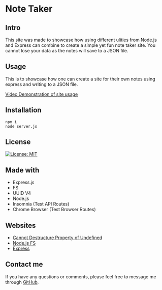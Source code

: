 # Note Taker

## Intro
This site was made to showcase how using different ulities from Node.js and Express can combine to create a simple yet fun note taker site. You cannot lose your data as the notes will save to a JSON file. 

## Usage
This is to showcase how one can create a site for their own notes using express and writing to a JSON file. 

[Video Demonstration of site usage](https://www.screencast.com/t/vSkTvgc7kv83)

## Installation
```
npm i
node server.js
```
## License
[![License: MIT](https://img.shields.io/badge/License-MIT-yellow.svg)](https://opensource.org/licenses/MIT)


## Made with
- Express.js
- FS
- UUID V4
- Node.js
- Insomnia (Test API Routes)
- Chrome Browser (Test Browser Routes)

## Websites
- [Cannot Destructure Property of Undefined](https://bobbyhadz.com/blog/javascript-cannot-destructure-property-of-undefined#:~:text=The%20%22Cannot%20destructure%20property%20of,name%7D%20%3D%20undefined%20%7C%7C%20%7B%7D%3B%20.)
- [Node.js FS](https://nodejs.dev/learn/the-nodejs-fs-module)
- [Express](https://expressjs.com/en/api.html)

## Contact me
If you have any questions or comments, please feel free to message me through [GitHub](https://github.com/cpastorelli/).